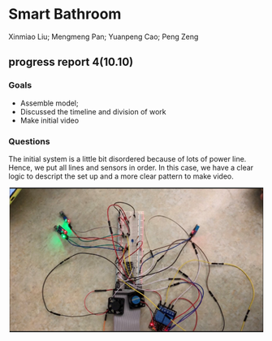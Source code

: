 # Smart Bathroom
Xinmiao Liu; Mengmeng Pan; Yuanpeng Cao; Peng Zeng

## progress report 4(10.10)
### Goals
* Assemble model;
* Discussed the timeline and division of work
* Make initial video

### Questions
The initial system is a little bit disordered because of lots of power line. Hence, we put all lines and sensors in order. In this case, we have a clear logic to descript the set up and a more clear pattern to make video.

<p align="center">
  <img src="/img/pr11/10.10.jpg" width="500">
</p>

